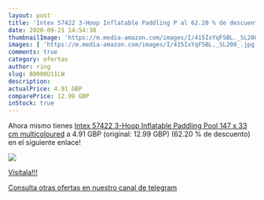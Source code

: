 ```yaml
---
layout: post
title: 'Intex 57422 3-Hoop Inflatable Paddling P al 62.20 % de descuento'
date: 2020-09-21 14:54:38
thumbnailImage: 'https://m.media-amazon.com/images/I/415IxYqF5BL._SL200_.jpg'
images: [ 'https://m.media-amazon.com/images/I/415IxYqF5BL._SL200_.jpg' ]
comments: true
category: ofertas
author: ring
slug: B0000U11LW
description:
actualPrice: 4.91 GBP
comparePrice: 12.99 GBP
inStock: true
---
```


Ahora mismo tienes [Intex 57422 3-Hoop Inflatable Paddling Pool 147 x 33 cm multicoloured](https://www.amazon.com/dp/B0000U11LW/?tag=redken08-20) a 4.91 GBP (original: 12.99 GBP) (62.20 %  de descuento) en el siguiente enlace!

[![](https://m.media-amazon.com/images/I/415IxYqF5BL._SL200_.jpg)](https://www.amazon.com/dp/B0000U11LW/?tag=redken08-20)

[Visítala!!!](https://www.amazon.com/dp/B0000U11LW/?tag=redken08-20)

[Consulta otras ofertas en nuestro canal de telegram](https://t.me/s/ofertas25)

